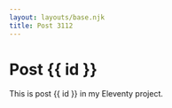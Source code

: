 ```yaml
---
layout: layouts/base.njk
title: Post 3112
---
```


# Post {{ id }}

This is post {{ id }} in my Eleventy project.
